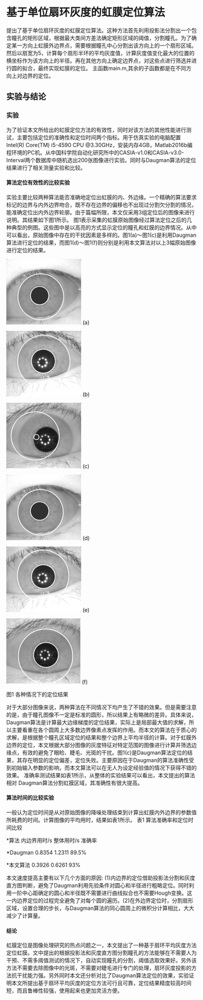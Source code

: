 # 基于单位扇环灰度的虹膜定位算法
提出了基于单位扇环灰度的虹膜定位算法。这种方法首先利用投影法分割出一个包含瞳孔的矩形区域，根据最大类间方差法确定矩形区域的阈值，分割瞳孔。为了确定某一方向上虹膜外边界点，需要根据瞳孔中心分割出该方向上的一个扇形区域。然后以扇宽为5，计算每个扇形半环的平均灰度值，计算灰度值变化最大的位置的横坐标作为该方向上的半径。再在其他方向上确定边界点，对这些点进行筛选并进行圆的拟合，最终实现虹膜的定位。
主函数main.m,其余的子函数都是在不同方向上对边界的定位。

## 实验与结论

### 实验 
为了验证本文所给出的虹膜定位方法的有效性，同时对该方法的其他性能进行测试，主要包括定位的准确性和定位时间两个指标。用于仿真实验的电脑配置Intel(R) Core(TM) i5-4590 CPU @3.30GHz，安装内存4GB，Matlab2016b编程环境的PC机。从中国科学院自动化研究所中的CASIA-v1.0和CASIA-v3.0-Interval两个数据库中随机选出200张图像进行实验。同时与Daugman算法的定位结果进行了相关测量实验和比较。
#### 算法定位有效性的比较实验
实验主要比较两种算法能否准确地定位出虹膜的内、外边缘。一个精确的算法要求标记的边界与内外边界吻合，既不存在边界的偏移也不出现过分割欠分割的情况，能准确定位出内外边界轮廓。由于篇幅所限，本文仅采用3组定位后的图像来进行说明。其结果如下图1所示。
图1表示采集的虹膜原始图像经过算法定位之后的几种典型的例图。这些图中是以高亮的方式显示定位的瞳孔和虹膜的边界情况。从中可以看出，原始图像中存在的干扰因素是多样的。图1(a)～图1(c)是利用Daugman算法进行定位的结果，而图1(d)～图1(f)则分别是利用本文算法对以上3幅原始图像进行定位的结果。
    
![image](https://github.com/1579477793/Iris-location-Algorithm/blob/master/picture/a.bmp)
(a)                 

![image](https://github.com/1579477793/Iris-location-Algorithm/blob/master/picture/b.bmp)
(b)               

![image](https://github.com/1579477793/Iris-location-Algorithm/blob/master/picture/c.bmp)
(c)

![image](https://github.com/1579477793/Iris-location-Algorithm/blob/master/picture/d.bmp)
(d)              

![image](https://github.com/1579477793/Iris-location-Algorithm/blob/master/picture/e.bmp)
(e)               

![image](https://github.com/1579477793/Iris-location-Algorithm/blob/master/picture/f.bmp)
(f)

图1 各种情况下的定位结果

对于大部分图像来说，两种算法在不同情况下均产生了不错的效果。但是需要注意的是，由于瞳孔图像不一定是标准的圆形，所以结果上有略微的差异。具体来说，Daugman算法是计算最大边缘梯度的定位结果，实际上是局部最大值的求解，所以主要看重在各个圆周上大多数边界像素点发挥的作用。而本文的算法在于质心的求解，是根据整个瞳孔区域定位的结果和整个边界上平均半径的计算。对于虹膜外边界的定位，本文根据大部分图像的灰度特征对特定范围的图像进行计算并筛选边缘点，有效的避免了眼睑、睫毛、光斑的干扰。图1(c)是Daugman算法定位的结果，其存在明显的定位偏差，定位失败。主要原因在于Daugman的算法准确性受到初始输入参数的影响，而本文算法可以在无人为设定经验值的情况下获得不错的效果。
准确率测试结果如表1所示，从整体的实验结果可以看出，本文提出的算法相对 Daugman算法分割虹膜区域，其准确性有很大提高。
#### 算法时间的比较实验
一般认为定位时间是从对原始图像的降噪处理结束到计算出虹膜内外边界的参数值所耗费的时间。计算图像的平均用时，结果如表1所示。
    表1 算法准确率和定位时间比较
    
*算法	    内边界用时/s	整体用时/s	准确率

*Daugman	0.8354	  1.2311	89.5%

*本文算法	0.3926	  0.6261	 93%

本文速度提高主要有以下几个方面的原因:
    (1)内边界的定位借助投影法分割和灰度直方图判断，避免了Daugman利用先验条件对圆心和半径进行粗略定位。同时利用一阶中心距确定的圆心和半径既不需要进行曲线拟合也不需要Hough变换。这一内边界定位的过程完全避免了对每个圆的遍历。(2)在外边界定位时，分割扇形区域，设置合理的步长，与Daugman算法的同心圆周上的微积分计算相比，大大减少了计算量。

#### 结论
虹膜定位是图像处理研究的热点问题之一，本文提出了一种基于扇环平均灰度方法定位虹膜。文中提出的根据投影法和灰度直方图分割瞳孔的方法能够在不需要人为干预、不需多阈值测试的情况下，自动实现瞳孔的分割，阈值选取效果好。另外该方法不需要去除图像中的光斑，不需要对睫毛进行专门的处理，扇环灰度投影的方法抗干扰能力强。另外同时本文还分析对比了Daugman算法定位的效果，实验证明本文所提出基于扇环平均灰度的定位方法可行且可靠，定位结果精度较高时间短，而且鲁棒性较强，使用起来也更加灵活方便。
